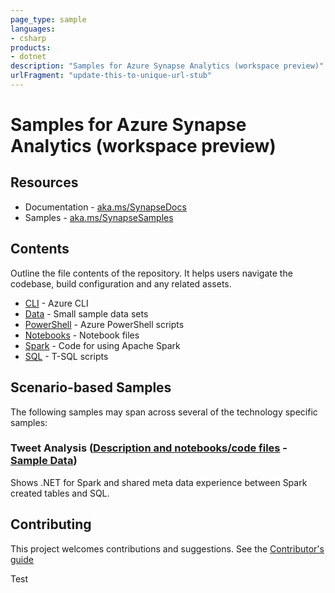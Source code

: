 ```yaml
---
page_type: sample
languages:
- csharp
products:
- dotnet
description: "Samples for Azure Synapse Analytics (workspace preview)"
urlFragment: "update-this-to-unique-url-stub"
---
```


# Samples for Azure Synapse Analytics (workspace preview)

## Resources
* Documentation - [aka.ms/SynapseDocs](https://aka.ms/SynapseDocs)
* Samples - [aka.ms/SynapseSamples](https://aka.ms/Synapsesamples)

## Contents

Outline the file contents of the repository. It helps users navigate the codebase, build configuration and any related assets.

*  [CLI](https://github.com/Azure-Samples/Synapse/tree/master/CLI) - Azure CLI
*  [Data](https://github.com/Azure-Samples/Synapse/tree/master/Data) - Small sample data sets
*  [PowerShell](https://github.com/Azure-Samples/Synapse/tree/master/PowerShell) - Azure PowerShell scripts
*  [Notebooks](https://github.com/Azure-Samples/Synapse/tree/master/Notebooks) - Notebook files
*  [Spark](https://github.com/Azure-Samples/Synapse/tree/master/Spark) - Code for using Apache Spark
*  [SQL](https://github.com/Azure-Samples/Synapse/tree/master/SQL) - T-SQL scripts 

## Scenario-based Samples

The following samples may span across several of the technology specific samples:

### Tweet Analysis ([Description and notebooks/code files](Notebooks/Spark.NET%20C%23/Tweets) - [Sample Data](Data/Tweets))


Shows .NET for Spark and shared meta data experience between Spark created tables and SQL.

## Contributing

This project welcomes contributions and suggestions. See the [Contributor's guide](https://github.com/Azure-Samples/Synapse/tree/master/CONTRIBUTE.md)


Test
